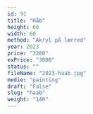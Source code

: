 ```yaml
---
id: 91
title: "Håb"
height: 60
width: 60
method: "Akryl på lærred"
year: 2023
price: "3200"
exPrice: "3000"
status: ""
fileName: "2023-haab.jpg"
medie: "painting"
draft: "False"
slug: "haab"
weight: "140"
---
```

